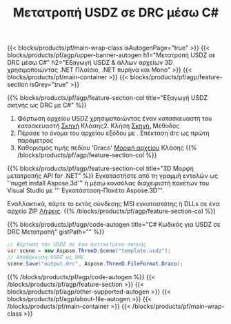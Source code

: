 ﻿---
title: Μετατροπή USDZ σε DRC μέσω C# 
description: Μετατροπή USDZ & άλλων αρχείων 3D χρησιμοποιώντας .NET API
url: /el/net/conversion/usdz-to-drc/
family: 3d
platformtag: net
feature: conversion
informat: USDZ
outformat: DRC
otherformats: FBX RVM OBJ PLY PDF STL DRC GLTF 
---
{{< blocks/products/pf/main-wrap-class isAutogenPage="true" >}}
{{< blocks/products/pf/agp/upper-banner-autogen h1="Μετατροπή USDZ σε DRC μέσω C#" h2="Εξαγωγή USDZ & άλλων αρχείων 3D χρησιμοποιώντας .NET Πλαίσιο, .NET πυρήνα και Mono" >}}
{{< blocks/products/pf/main-container >}}
{{< blocks/products/pf/agp/feature-section isGrey="true" >}}

{{% blocks/products/pf/agp/feature-section-col title="Εξαγωγή USDZ σκηνής ως DRC με C#" %}}
1. Φόρτωση αρχείου USDZ χρησιμοποιώντας έναν κατασκευαστή του κατασκευαστή [Σκηνή](https://apireference.aspose.com/3d/net/aspose.threed/scene) Κλάσης2. Κλήση [Σκηνή.](https://apireference.aspose.com/3d/net/aspose.threed/scene/methods/save/index) Μέθοδος
3. Πέρασε το όνομα του αρχείου εξόδου με . Επέκταση drc ως πρώτη παράμετρος
4. Καθορισμός τιμής πεδίου 'Draco' [Μορφή αρχείου](https://apireference.aspose.com/3d/net/aspose.threed/fileformat/fields/index) Κλάσης
{{% /blocks/products/pf/agp/feature-section-col %}}

{{% blocks/products/pf/agp/feature-section-col title="3D Μορφή μετατροπής API for .NET" %}}
Εγκαταστήστε από τη γραμμή εντολών ως ''nuget install Aspose.3d''' ή μέσω κονσόλας διαχειριστή πακέτων του Visual Studio με ''' Εγκατάσταση-Πακέτο Aspose.3D'''.

Εναλλακτικά, πάρτε το εκτός σύνδεσης MSI εγκαταστάτης ή DLLs σε ένα αρχείο ZIP [Λήψεις](https://downloads.aspose.com/3d/net).
{{% /blocks/products/pf/agp/feature-section-col %}}

{{% blocks/products/pf/agp/code-autogen title="C# Κωδικός για USDZ σε DRC Μετατροπή" gistPath="" %}}
```cs
// Φόρτωση του USDZ σε ένα αντικείμενο σκηνής 
var scene = new Aspose.ThreeD.Scene("template.usdz");
// Αποθήκευση USDZ ως DRC 
scene.Save("output.drc", Aspose.ThreeD.FileFormat.Draco);

```
{{% /blocks/products/pf/agp/code-autogen %}}
{{< /blocks/products/pf/agp/feature-section >}}
{{< blocks/products/pf/agp/other-supported-autogen >}}
{{< blocks/products/pf/agp/about-file-autogen >}}
{{< /blocks/products/pf/main-container >}}
{{< /blocks/products/pf/main-wrap-class >}}